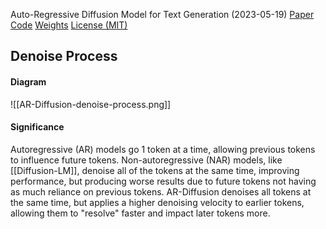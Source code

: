 Auto-Regressive Diffusion Model for Text Generation (2023-05-19)
[Paper](https://arxiv.org/pdf/2305.09515.pdf) [Code](https://github.com/microsoft/ProphetNet/tree/master/AR-diffusion) [Weights](https://drive.google.com/drive/folders/1woaccD2mdq7Vzrs60-gBqFoydFdHlMvz) [License (MIT)](https://github.com/microsoft/ProphetNet/blob/master/LICENSE)

## Denoise Process
#### Diagram
![[AR-Diffusion-denoise-process.png]]
#### Significance
Autoregressive (AR) models go 1 token at a time, allowing previous tokens to influence future tokens. Non-autoregressive (NAR) models, like [[Diffusion-LM]], denoise all of the tokens at the same time, improving performance, but producing worse results due to future tokens not having as much reliance on previous tokens. AR-Diffusion denoises all tokens at the same time, but applies a higher denoising velocity to earlier tokens, allowing them to "resolve" faster and impact later tokens more.
